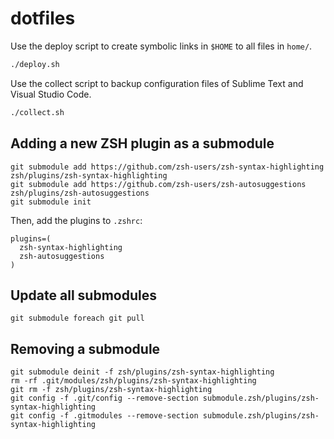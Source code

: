 # dotfiles

Use the deploy script to create symbolic links in `$HOME` to all files in `home/`.

```bash
./deploy.sh
```

Use the collect script to backup configuration files of Sublime Text and Visual Studio Code.

```bash
./collect.sh
```

## Adding a new ZSH plugin as a submodule

```
git submodule add https://github.com/zsh-users/zsh-syntax-highlighting zsh/plugins/zsh-syntax-highlighting
git submodule add https://github.com/zsh-users/zsh-autosuggestions zsh/plugins/zsh-autosuggestions
git submodule init
```

Then, add the plugins to `.zshrc`:

```
plugins=(
  zsh-syntax-highlighting
  zsh-autosuggestions
)
```

## Update all submodules

```
git submodule foreach git pull
```

## Removing a submodule

```
git submodule deinit -f zsh/plugins/zsh-syntax-highlighting
rm -rf .git/modules/zsh/plugins/zsh-syntax-highlighting
git rm -f zsh/plugins/zsh-syntax-highlighting
git config -f .git/config --remove-section submodule.zsh/plugins/zsh-syntax-highlighting
git config -f .gitmodules --remove-section submodule.zsh/plugins/zsh-syntax-highlighting
```
